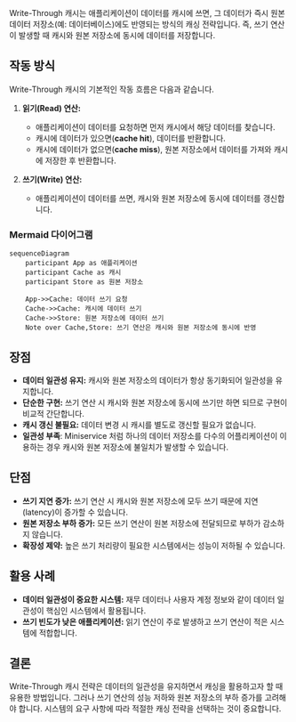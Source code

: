 Write-Through 캐시는 애플리케이션이 데이터를 캐시에 쓰면, 그 데이터가 즉시 원본 데이터 저장소(예: 데이터베이스)에도 반영되는 방식의 캐싱 전략입니다. 즉, 쓰기 연산이 발생할 때 캐시와 원본 저장소에 동시에 데이터를 저장합니다.

## 작동 방식

Write-Through 캐시의 기본적인 작동 흐름은 다음과 같습니다.

1. **읽기(Read) 연산:**
   - 애플리케이션이 데이터를 요청하면 먼저 캐시에서 해당 데이터를 찾습니다.
   - 캐시에 데이터가 있으면(**cache hit**), 데이터를 반환합니다.
   - 캐시에 데이터가 없으면(**cache miss**), 원본 저장소에서 데이터를 가져와 캐시에 저장한 후 반환합니다.

2. **쓰기(Write) 연산:**
   - 애플리케이션이 데이터를 쓰면, 캐시와 원본 저장소에 동시에 데이터를 갱신합니다.

### Mermaid 다이어그램

```mermaid
sequenceDiagram
    participant App as 애플리케이션
    participant Cache as 캐시
    participant Store as 원본 저장소

    App->>Cache: 데이터 쓰기 요청
    Cache->>Cache: 캐시에 데이터 쓰기
    Cache->>Store: 원본 저장소에 데이터 쓰기
    Note over Cache,Store: 쓰기 연산은 캐시와 원본 저장소에 동시에 반영
```

## 장점

- **데이터 일관성 유지:** 캐시와 원본 저장소의 데이터가 항상 동기화되어 일관성을 유지합니다.
- **단순한 구현:** 쓰기 연산 시 캐시와 원본 저장소에 동시에 쓰기만 하면 되므로 구현이 비교적 간단합니다.
- **캐시 갱신 불필요:** 데이터 변경 시 캐시를 별도로 갱신할 필요가 없습니다.
- **일관성 부족**: Miniservice 처럼 하나의 데이터 저장소를 다수의 어플리케이션이 이용하는 경우 캐시와 원본 저장소에 불일치가 발생할 수 있습니다.

## 단점

- **쓰기 지연 증가:** 쓰기 연산 시 캐시와 원본 저장소에 모두 쓰기 때문에 지연(latency)이 증가할 수 있습니다.
- **원본 저장소 부하 증가:** 모든 쓰기 연산이 원본 저장소에 전달되므로 부하가 감소하지 않습니다.
- **확장성 제약:** 높은 쓰기 처리량이 필요한 시스템에서는 성능이 저하될 수 있습니다.

## 활용 사례

- **데이터 일관성이 중요한 시스템:** 재무 데이터나 사용자 계정 정보와 같이 데이터 일관성이 핵심인 시스템에서 활용됩니다.
- **쓰기 빈도가 낮은 애플리케이션:** 읽기 연산이 주로 발생하고 쓰기 연산이 적은 시스템에 적합합니다.

## 결론

Write-Through 캐시 전략은 데이터의 일관성을 유지하면서 캐싱을 활용하고자 할 때 유용한 방법입니다. 그러나 쓰기 연산의 성능 저하와 원본 저장소의 부하 증가를 고려해야 합니다. 시스템의 요구 사항에 따라 적절한 캐싱 전략을 선택하는 것이 중요합니다.